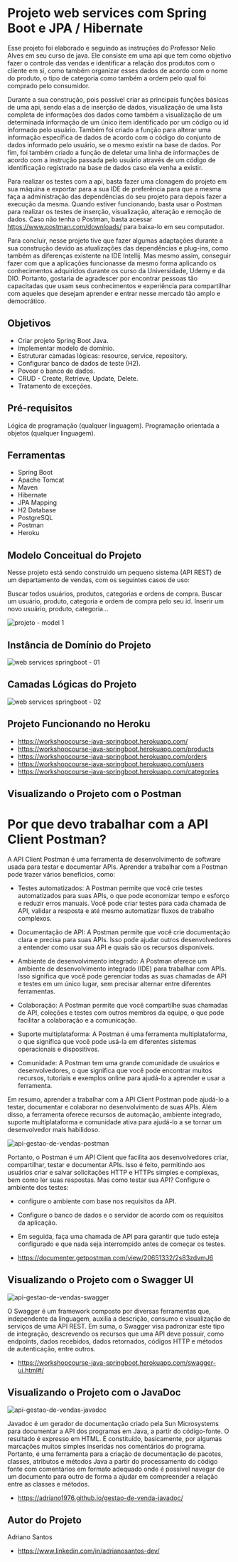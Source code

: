 # Projeto web services com Spring Boot e JPA / Hibernate

Esse projeto foi elaborado e seguindo as instruções do Professor Nelio Alves em seu curso de java. Ele consiste em uma api que tem como objetivo fazer o controle das vendas e identificar a relação dos produtos com o cliente em si, como também organizar esses dados de acordo com o nome do produto, o tipo de categoria como também a ordem pelo qual foi comprado pelo consumidor.

Durante a sua construção, pois possível criar as principais funções básicas de uma api, sendo elas a de inserção de dados, visualização de uma lista completa de informações dos dados como também a visualização de um determinada informação de um único item identificado por um código ou id informado pelo usuário. Também foi criado a função para alterar uma informação específica de dados de acordo com o código do conjunto de dados informado pelo usuário, se o mesmo existir na base de dados. Por fim, foi também criado a função de deletar uma linha de informações de acordo com a instrução passada pelo usuário através de um código de identificação registrado na base de dados caso ela venha a existir.

Para realizar os testes com a api, basta fazer uma clonagem do projeto em sua máquina e exportar para a sua IDE de preferência para que a mesma faça a administração das dependências do seu projeto para depois fazer a execução da mesma. Quando estiver funcionando, basta usar o Postman para realizar os testes de inserção, visualização, alteração e remoção de dados. Caso não tenha o Postman, basta acessar https://www.postman.com/downloads/ para baixa-lo em seu computador.

Para concluir, nesse projeto tive que fazer algumas adaptações durante a sua construção devido as atualizações das dependências e plug-ins, como também as diferenças existente na IDE Intellij. Mas mesmo assim, conseguir fazer com que a aplicações funcionasse da mesmo forma aplicando os conhecimentos adquiridos durante os curso da Universidade, Udemy e da DIO. Portanto, gostaria de agradescer por encontrar pessoas tão capacitadas que usam seus conhecimentos e experiência para compartilhar com aqueles que desejam aprender e entrar nesse mercado tão amplo e democrático.

## Objetivos

* Criar projeto Spring Boot Java.
* Implementar modelo de domínio.
* Estruturar camadas lógicas: resource, service, repository.
* Configurar banco de dados de teste (H2).
* Povoar o banco de dados.
* CRUD - Create, Retrieve, Update, Delete.
* Tratamento de exceções.

## Pré-requisitos

Lógica de programação (qualquer linguagem).
Programação orientada a objetos (qualquer linguagem).

## Ferramentas

* Spring Boot
* Apache Tomcat
* Maven
* Hibernate
* JPA Mapping
* H2 Database
* PostgreSQL
* Postman
* Heroku

## Modelo Conceitual do Projeto

Nesse projeto está sendo construido um pequeno sistema (API REST) de um departamento de vendas, com os seguintes casos de uso:

Buscar todos usuários, produtos, categorias e ordens de compra.
Buscar um usuário, produto, categoria e ordem de compra pelo seu id.
Inserir um novo usuário, produto, categoria...

![projeto - model 1](https://user-images.githubusercontent.com/17755195/191788487-d898cc8b-2d7f-4991-a87c-7e8fd9ce86d1.png)

## Instância de Domínio do Projeto

![web services springboot - 01](https://user-images.githubusercontent.com/17755195/194159496-389280d4-a430-439b-9891-1551a4408862.png)

## Camadas Lógicas do Projeto

![web services springboot - 02](https://user-images.githubusercontent.com/17755195/194160003-a00426c7-8b78-4061-91e7-784ba16e02e2.png)

## Projeto Funcionando no Heroku

* https://workshopcourse-java-springboot.herokuapp.com/
* https://workshopcourse-java-springboot.herokuapp.com/products
* https://workshopcourse-java-springboot.herokuapp.com/orders
* https://workshopcourse-java-springboot.herokuapp.com/users
* https://workshopcourse-java-springboot.herokuapp.com/categories

## Visualizando o Projeto com o Postman

# Por que devo trabalhar com a API Client Postman?

A API Client Postman é uma ferramenta de desenvolvimento de software usada para testar e documentar APIs. Aprender a trabalhar com a Postman pode trazer vários benefícios, como:

* Testes automatizados: A Postman permite que você crie testes automatizados para suas APIs, o que pode economizar tempo e esforço e reduzir erros manuais. Você pode criar testes para cada chamada de API, validar a resposta e até mesmo automatizar fluxos de trabalho complexos.

* Documentação de API: A Postman permite que você crie documentação clara e precisa para suas APIs. Isso pode ajudar outros desenvolvedores a entender como usar sua API e quais são os recursos disponíveis.

* Ambiente de desenvolvimento integrado: A Postman oferece um ambiente de desenvolvimento integrado (IDE) para trabalhar com APIs. Isso significa que você pode gerenciar todas as suas chamadas de API e testes em um único lugar, sem precisar alternar entre diferentes ferramentas.

* Colaboração: A Postman permite que você compartilhe suas chamadas de API, coleções e testes com outros membros da equipe, o que pode facilitar a colaboração e a comunicação.

* Suporte multiplataforma: A Postman é uma ferramenta multiplataforma, o que significa que você pode usá-la em diferentes sistemas operacionais e dispositivos.

* Comunidade: A Postman tem uma grande comunidade de usuários e desenvolvedores, o que significa que você pode encontrar muitos recursos, tutoriais e exemplos online para ajudá-lo a aprender e usar a ferramenta.

Em resumo, aprender a trabalhar com a API Client Postman pode ajudá-lo a testar, documentar e colaborar no desenvolvimento de suas APIs. Além disso, a ferramenta oferece recursos de automação, ambiente integrado, suporte multiplataforma e comunidade ativa para ajudá-lo a se tornar um desenvolvedor mais habilidoso.

![api-gestao-de-vendas-postman](https://user-images.githubusercontent.com/17755195/196309582-3def9c85-3b5d-4672-aacc-2f949e398004.png)

Portanto, o Postman é um API Client que facilita aos desenvolvedores criar, compartilhar, testar e documentar APIs. Isso é feito, permitindo aos usuários criar e salvar solicitações HTTP e HTTPs simples e complexas, bem como ler suas respostas. Mas como testar sua API? 
Configure o ambiente dos testes: 

* configure o ambiente com base nos requisitos da API. 
* Configure o banco de dados e o servidor de acordo com os requisitos da aplicação. 
* Em seguida, faça uma chamada de API para garantir que tudo esteja configurado e que nada seja interrompido antes de começar os testes.

* https://documenter.getpostman.com/view/20651332/2s83zdvmJ6

## Visualizando o Projeto com o Swagger UI

![api-gestao-de-vendas-swagger](https://user-images.githubusercontent.com/17755195/196309324-cc95288b-5b3a-4fe2-aeea-062296eb0749.png)

O Swagger é um framework composto por diversas ferramentas que, independente da linguagem, auxilia a descrição, consumo e visualização de serviços de uma API REST. Em suma, o Swagger visa padronizar este tipo de integração, descrevendo os recursos que uma API deve possuir, como endpoints, dados recebidos, dados retornados, códigos HTTP e métodos de autenticação, entre outros. 

* https://workshopcourse-java-springboot.herokuapp.com/swagger-ui.html#/

## Visualizando o Projeto com o JavaDoc

![api-gestao-de-vendas-javadoc](https://user-images.githubusercontent.com/17755195/196307213-3c77f5e0-5153-457f-b796-f3b2acbca0bf.png)

Javadoc é um gerador de documentação criado pela Sun Microsystems para documentar a API dos programas em Java, a partir do código-fonte. O resultado é expresso em HTML. É constituído, basicamente, por algumas marcações muitos simples inseridas nos comentários do programa. Portanto, é uma ferramenta para a criação de documentação de pacotes, classes, atributos e métodos Java a partir do processamento do código fonte com comentários em formato adequado onde é possível navegar de um documento para outro de forma a ajudar em compreender a relação entre as classes e métodos.

* https://adriano1976.github.io/gestao-de-venda-javadoc/

## Autor do Projeto

Adriano Santos

* https://www.linkedin.com/in/adrianosantos-dev/
